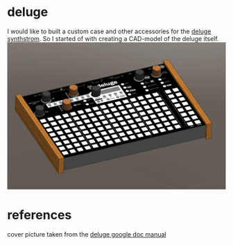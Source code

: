 # deluge
I would like to built a custom case and other accessories for the [deluge synthstrom](https://synthstrom.com/product/deluge/). So I started of with creating a CAD-model of the deluge itself.
![screenshot](scrsht01.png)

# references
cover picture taken from the [deluge google doc manual](https://docs.google.com/document/d/1FAeJ5f1sl3kKJgvbKmGRe3PIMjkaYrh3eAXF05PAV6k)
